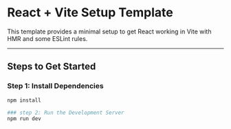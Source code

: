 # React + Vite Setup Template

This template provides a minimal setup to get React working in Vite with HMR and some ESLint rules.

---

## Steps to Get Started

### Step 1: Install Dependencies
```bash
npm install

### step 2: Run the Development Server
npm run dev


